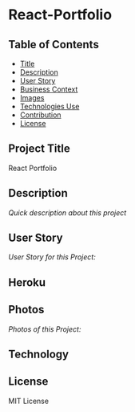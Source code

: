 # React-Portfolio

## Table of Contents

- [Title](#title)
- [Description](#description)
- [User Story](#story)
- [Business Context](#context)
- [Images](#photos)
- [Technologies Use](#technology)
- [Contribution](#contribution)
- [License](#license)

## Project Title

React Portfolio

## Description

_Quick description about this project_

## User Story

_User Story for this Project:_

## Heroku

## Photos

_Photos of this Project:_

## Technology

## License

MIT License
